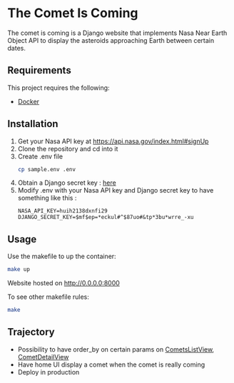 # The Comet Is Coming

The comet is coming is a Django website that implements Nasa Near Earth Object API
to display the asteroids approaching Earth between certain dates.

## Requirements

This project requires the following:
- [Docker](https://docs.docker.com/get-docker/)

## Installation

1. Get your Nasa API key at https://api.nasa.gov/index.html#signUp
2. Clone the repository and cd into it
3. Create .env file
   ```bash
   cp sample.env .env
   ```
4. Obtain a Django secret key : [here](https://utils.brntn.me/django-secret/)
5. Modify .env with your Nasa API key and Django secret key to have something like this :
    ```env
    NASA_API_KEY=huih2138dxnfi29
    DJANGO_SECRET_KEY=$mf$ep=*eckul#^$87uo#&tp*3bu*wrre_-xu
    ```

## Usage

Use the makefile to up the container:
```bash
make up
```

Website hosted on http://0.0.0.0:8000

To see other makefile rules:
```bash
make
```

## Trajectory

- Possibility to have order_by on certain params on [CometsListView](app/comets/views/comets_list.py), [CometDetailView](app/comets/views/comet_detail.py)
- Have home UI display a comet when the comet is really coming
- Deploy in production